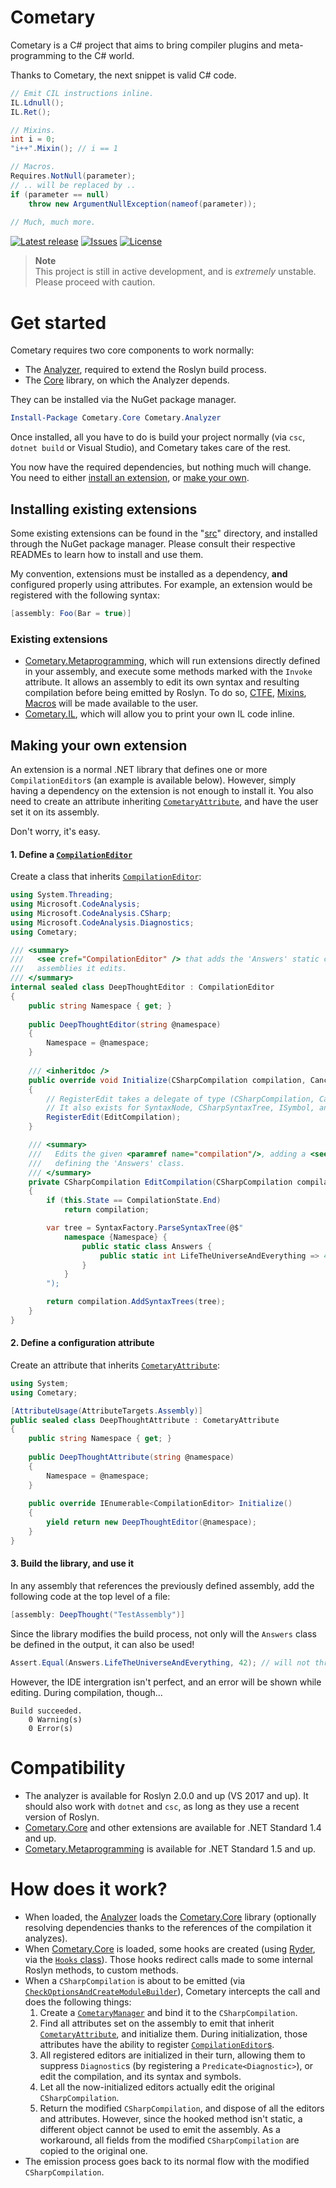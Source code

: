 Cometary
========
Cometary is a C# project that aims to bring compiler plugins and meta-programming to the C# world.

Thanks to Cometary, the next snippet is valid C# code.
```csharp
// Emit CIL instructions inline.
IL.Ldnull();
IL.Ret();

// Mixins.
int i = 0;
"i++".Mixin(); // i == 1

// Macros.
Requires.NotNull(parameter);
// .. will be replaced by ..
if (parameter == null)
    throw new ArgumentNullException(nameof(parameter));
    
// Much, much more.
```

[![Latest release](https://img.shields.io/github/release/6A/Cometary.svg)](../../releases/latest)
[![Issues](https://img.shields.io/github/issues-raw/6A/Cometary.svg)](../../issues)
[![License](https://img.shields.io/github/license/6A/Cometary.svg)](./LICENSE.md)

> **Note**  
> This project is still in active development, and is *extremely* unstable. Please proceed with caution.

# Get started
Cometary requires two core components to work normally:
- The [Analyzer][Analyzer], required to extend the Roslyn build process.
- The [Core][Core] library, on which the Analyzer depends.

They can be installed via the NuGet package manager.
```powershell
Install-Package Cometary.Core Cometary.Analyzer
```
Once installed, all you have to do is build your project normally (via `csc`, `dotnet build` or Visual Studio), and Cometary takes care of the rest.

You now have the required dependencies, but nothing much will change. You need to either [install an extension](#installing-existing-extensions), or [make your own](#making-your-own-extension).

## Installing existing extensions
Some existing extensions can be found in the "[src](./src)" directory, and installed through the NuGet package manager. Please consult their respective READMEs to learn how to install and use them.

My convention, extensions must be installed as a dependency, **and** configured properly using attributes. For example, an extension would be registered with the following syntax:

```csharp
[assembly: Foo(Bar = true)]
```

### Existing extensions
- [Cometary.Metaprogramming][Metaprogramming], which will run extensions directly defined in your assembly, and execute some methods marked with the `Invoke` attribute. It allows an assembly to edit its own syntax and resulting compilation before being emitted by Roslyn. To do so, [CTFE](https://www.wikiwand.com/en/Compile_time_function_execution), [Mixins](https://www.wikiwand.com/en/Mixin), [Macros](https://www.wikiwand.com/en/Macro_(computer_science)) will be made available to the user.
- [Cometary.IL](./src/Cometary.IL), which will allow you to print your own IL code inline.

## Making your own extension
An extension is a normal .NET library that defines one or more `CompilationEditor`s (an example is available below). However, simply having a dependency on the extension is not enough to install it. You also need to create an attribute inheriting [`CometaryAttribute`][CometaryAttribute], and have the user set it on its assembly.

Don't worry, it's easy.

#### 1. Define a [`CompilationEditor`][Editor]
Create a class that inherits [`CompilationEditor`][Editor]:
```csharp
using System.Threading;
using Microsoft.CodeAnalysis;
using Microsoft.CodeAnalysis.CSharp;
using Microsoft.CodeAnalysis.Diagnostics;
using Cometary;

/// <summary>
///   <see cref="CompilationEditor" /> that adds the 'Answers' static class to
///   assemblies it edits.
/// </summary>
internal sealed class DeepThoughtEditor : CompilationEditor
{
    public string Namespace { get; }
    
    public DeepThoughtEditor(string @namespace)
    {
        Namespace = @namespace;
    }
  
    /// <inheritdoc />
    public override void Initialize(CSharpCompilation compilation, CancellationToken cancellationToken)
    {
        // RegisterEdit takes a delegate of type (CSharpCompilation, CancellationToken) -> CSharpCompilation.
        // It also exists for SyntaxNode, CSharpSyntaxTree, ISymbol, and IOperation.
        RegisterEdit(EditCompilation);
    }

    /// <summary>
    ///   Edits the given <paramref name="compilation"/>, adding a <see cref="CSharpSyntaxTree"/>
    ///   defining the 'Answers' class.
    /// </summary>
    private CSharpCompilation EditCompilation(CSharpCompilation compilation, CancellationToken cancellationToken)
    {
        if (this.State == CompilationState.End)
            return compilation;

        var tree = SyntaxFactory.ParseSyntaxTree(@$"
            namespace {Namespace} {
                public static class Answers {
                    public static int LifeTheUniverseAndEverything => 42;
                }
            }
        ");

        return compilation.AddSyntaxTrees(tree);
    }
}
```

#### 2. Define a configuration attribute
Create an attribute that inherits [`CometaryAttribute`][CometaryAttribute]:
```csharp
using System;
using Cometary;

[AttributeUsage(AttributeTargets.Assembly)]
public sealed class DeepThoughtAttribute : CometaryAttribute
{
    public string Namespace { get; }
    
    public DeepThoughtAttribute(string @namespace)
    {
        Namespace = @namespace;
    }
    
    public override IEnumerable<CompilationEditor> Initialize()
    {
        yield return new DeepThoughtEditor(@namespace);
    }
}
```

#### 3. Build the library, and use it
In any assembly that references the previously defined assembly, add the following code at the top level of a file:
```csharp
[assembly: DeepThought("TestAssembly")]
```

Since the library modifies the build process, not only will the `Answers` class be defined in the output, it can also be used!

```csharp
Assert.Equal(Answers.LifeTheUniverseAndEverything, 42); // will not throw.
```

However, the IDE intergration isn't perfect, and an error will be shown while editing. During compilation, though...

```
Build succeeded.
    0 Warning(s)
    0 Error(s)
```

# Compatibility
- The analyzer is available for Roslyn 2.0.0 and up (VS 2017 and up). It should also work with `dotnet` and `csc`, as long as they use a recent version of Roslyn.
- [Cometary.Core][Core] and other extensions are available for .NET Standard 1.4 and up.
- [Cometary.Metaprogramming][Metaprogramming] is available for .NET Standard 1.5 and up.

# How does it work?
- When loaded, the [Analyzer][Analyzer] loads the [Cometary.Core][Core] library (optionally resolving dependencies thanks to the references of the compilation it analyzes).
- When [Cometary.Core][Core] is loaded, some hooks are created (using [Ryder](https://github.com/6A/Ryder), via the [`Hooks` class](./src/Cometary.Core/Hooks.cs)). Those hooks redirect calls made to some internal Roslyn methods, to custom methods.
- When a `CSharpCompilation` is about to be emitted (via [`CheckOptionsAndCreateModuleBuilder`](http://source.roslyn.io/#Microsoft.CodeAnalysis/Compilation/Compilation.cs,42341c66e909e676)), Cometary intercepts the call and does the following things:
   1. Create a [`CometaryManager`][Manager] and bind it to the `CSharpCompilation`.
   2. Find all attributes set on the assembly to emit that inherit [`CometaryAttribute`][CometaryAttribute], and initialize them. During initialization, those attributes have the ability to register [`CompilationEditor`s][Editor].
   3. All registered editors are initialized in their turn, allowing them to suppress `Diagnostic`s (by registering a `Predicate<Diagnostic>`), or edit the compilation, and its syntax and symbols.
   4. Let all the now-initialized editors actually edit the original `CSharpCompilation`.
   5. Return the modified `CSharpCompilation`, and dispose of all the editors and attributes. However, since the hooked method isn't static, a different object cannot be used to emit the assembly. As a workaround, all fields from the modified `CSharpCompilation` are copied to the original one.
- The emission process goes back to its normal flow with the modified `CSharpCompilation`.


[CometaryAttribute]: ./src/Cometary.Core/Attributes/CometaryAttribute.cs
[Editor]: ./src/Cometary.Core/CompilationEditor.cs
[Manager]: ./src/Cometary.Core/CometaryManager.cs
[Core]: ./src/Cometary.Core
[Analyzer]: ./src/Cometary.Analyzer
[Metaprogramming]: ./src/Cometary.Metaprogramming